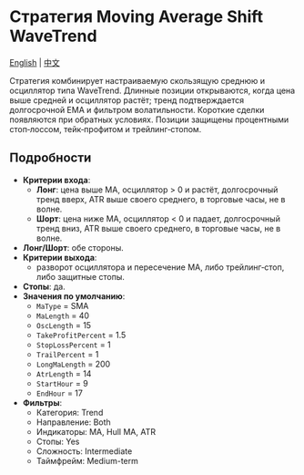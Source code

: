 # Стратегия Moving Average Shift WaveTrend
[English](README.md) | [中文](README_cn.md)

Стратегия комбинирует настраиваемую скользящую среднюю и осциллятор типа WaveTrend. Длинные позиции открываются, когда цена выше средней и осциллятор растёт; тренд подтверждается долгосрочной EMA и фильтром волатильности. Короткие сделки появляются при обратных условиях. Позиции защищены процентными стоп‑лоссом, тейк‑профитом и трейлинг‑стопом.

## Подробности

- **Критерии входа**:
  - **Лонг**: цена выше MA, осциллятор > 0 и растёт, долгосрочный тренд вверх, ATR выше своего среднего, в торговые часы, не в волне.
  - **Шорт**: цена ниже MA, осциллятор < 0 и падает, долгосрочный тренд вниз, ATR выше своего среднего, в торговые часы, не в волне.
- **Лонг/Шорт**: обе стороны.
- **Критерии выхода**:
  - разворот осциллятора и пересечение MA, либо трейлинг‑стоп, либо защитные стопы.
- **Стопы**: да.
- **Значения по умолчанию**:
  - `MaType` = SMA
  - `MaLength` = 40
  - `OscLength` = 15
  - `TakeProfitPercent` = 1.5
  - `StopLossPercent` = 1
  - `TrailPercent` = 1
  - `LongMaLength` = 200
  - `AtrLength` = 14
  - `StartHour` = 9
  - `EndHour` = 17
- **Фильтры**:
  - Категория: Trend
  - Направление: Both
  - Индикаторы: MA, Hull MA, ATR
  - Стопы: Yes
  - Сложность: Intermediate
  - Таймфрейм: Medium-term
